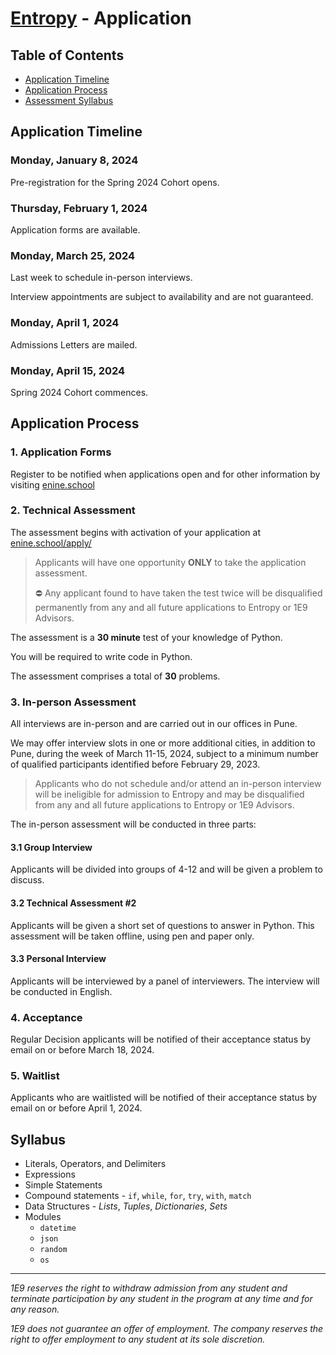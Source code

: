 # [Entropy](index.md) - Application

## Table of Contents

* [Application Timeline](#application-timeline)
* [Application Process](#application-process)
* [Assessment Syllabus](#syllabus)

## Application Timeline

### Monday, January 8, 2024

Pre-registration for the Spring 2024 Cohort opens.

### Thursday, February 1, 2024

Application forms are available.

### Monday, March 25, 2024

Last week to schedule in-person interviews.

Interview appointments are subject to availability and are not guaranteed.

### Monday, April 1, 2024

Admissions Letters are mailed.

### Monday, April 15, 2024

Spring 2024 Cohort commences.

## Application Process

### 1. Application Forms

Register to be notified when applications open and for other information 
by visiting [enine.school](https://enine.school/)

### 2. Technical Assessment

The assessment begins with activation of your application at [enine.school/apply/](https://enine.school/apply)

> Applicants will have one opportunity **ONLY** to take the application assessment.
> 
> ⛔ Any applicant found to have taken the test twice will be disqualified permanently from any and all future applications to Entropy or 1E9 Advisors.

The assessment is a **30 minute** test of your knowledge of Python. 

You will be required to write code in Python.

The assessment comprises a total of **30** problems. 

### 3. In-person Assessment

All interviews are in-person and are carried out in our offices in Pune.

We may offer interview slots in one or more additional cities, in addition to Pune, during the week of March 11-15, 2024, subject to a minimum number of qualified participants identified before February 29, 2023.

> Applicants who do not schedule and/or attend an in-person interview will be ineligible for admission to Entropy and may be disqualified from any and all future applications to Entropy or 1E9 Advisors.

The in-person assessment will be conducted in three parts:

#### 3.1 Group Interview

Applicants will be divided into groups of 4-12 and will be given a problem to discuss.

#### 3.2 Technical Assessment #2

Applicants will be given a short set of questions to answer in Python. This assessment will be taken offline, using pen and paper only.

#### 3.3 Personal Interview

Applicants will be interviewed by a panel of interviewers. The interview will be conducted in English.

### 4. Acceptance

Regular Decision applicants will be notified of their acceptance status by email on or before March 18, 2024.

### 5. Waitlist

Applicants who are waitlisted will be notified of their acceptance status by email on or before April 1, 2024.

## Syllabus

- Literals, Operators, and Delimiters
- Expressions
- Simple Statements 
- Compound statements - `if`, `while`, `for`, `try`, `with`, `match`
- Data Structures - _Lists_, _Tuples_, _Dictionaries_, _Sets_ 
- Modules
  - `datetime`
  - `json`
  - `random`
  - `os`

---

_1E9 reserves the right to withdraw admission from any student and terminate participation by any student in the program at any time and for any reason._

_1E9 does not guarantee an offer of employment. The company reserves the right to offer employment to any student at its sole discretion._
